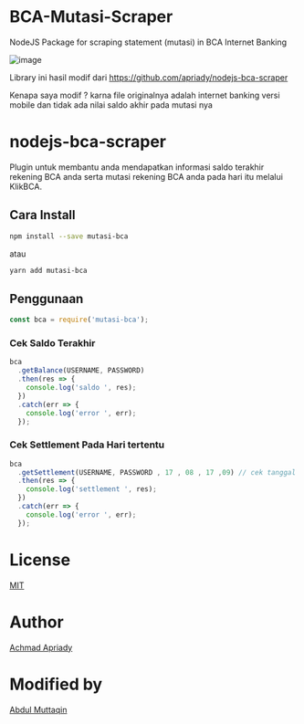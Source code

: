 # BCA-Mutasi-Scraper
NodeJS Package for scraping statement (mutasi) in BCA Internet Banking 

![image](https://user-images.githubusercontent.com/31664438/130382645-3763dd51-3867-48b9-b671-7cf103507904.png)

Library ini hasil modif dari https://github.com/apriady/nodejs-bca-scraper

Kenapa saya modif ? karna file originalnya  adalah internet banking versi mobile dan tidak ada nilai saldo akhir pada mutasi nya


# nodejs-bca-scraper

Plugin untuk membantu anda mendapatkan informasi saldo terakhir rekening BCA anda serta mutasi rekening BCA anda pada hari itu melalui KlikBCA.

## Cara Install

```bash
npm install --save mutasi-bca
```

atau

```bash
yarn add mutasi-bca
```

## Penggunaan

```javascript
const bca = require('mutasi-bca');
```

### Cek Saldo Terakhir

```javascript
bca
  .getBalance(USERNAME, PASSWORD)
  .then(res => {
    console.log('saldo ', res);
  })
  .catch(err => {
    console.log('error ', err);
  });
```

### Cek Settlement Pada Hari tertentu

```javascript
bca
  .getSettlement(USERNAME, PASSWORD , 17 , 08 , 17 ,09) // cek tanggal 17 bulang 8 sampai tanggal 17 bulan 19 (30hari)
  .then(res => {
    console.log('settlement ', res);
  })
  .catch(err => {
    console.log('error ', err);
  });
```

# License

[MIT](https://github.com/fdciabdul/BCA-Mutasi-Scraper)

# Author

[Achmad Apriady](mailto:abdulmuttaqin456@gmail.com)

# Modified by
[Abdul Muttaqin](mailto:abdulmuttaqin456@gmail.com)
